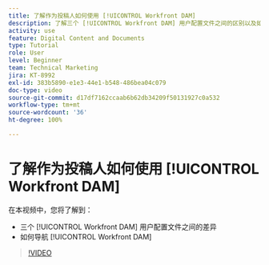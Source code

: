 ```yaml
---
title: 了解作为投稿人如何使用 [!UICONTROL Workfront DAM]
description: 了解三个 [!UICONTROL Workfront DAM] 用户配置文件之间的区别以及如何导航 [!UICONTROL Workfront DAM]。
activity: use
feature: Digital Content and Documents
type: Tutorial
role: User
level: Beginner
team: Technical Marketing
jira: KT-8992
exl-id: 383b5890-e1e3-44e1-b548-486bea04c079
doc-type: video
source-git-commit: d17df7162ccaab6b62db34209f50131927c0a532
workflow-type: tm+mt
source-wordcount: '36'
ht-degree: 100%

---
```


# 了解作为投稿人如何使用 [!UICONTROL Workfront DAM]

在本视频中，您将了解到：

* 三个 [!UICONTROL Workfront DAM] 用户配置文件之间的差异
* 如何导航 [!UICONTROL Workfront DAM]

>[!VIDEO](https://video.tv.adobe.com/v/335252/?quality=12&learn=on&enablevpops)
